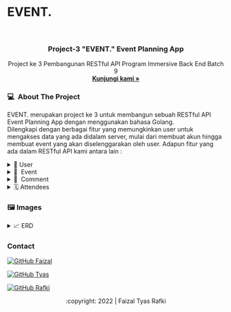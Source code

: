 # EVENT.
<div id="top"></div>
<!-- PROJECT LOGO -->
<br/>
<div align="center">

  <h3 align="center">Project-3 "EVENT." Event Planning App </h3>

  <p align="center">
    Project ke 3 Pembangunan RESTful API Program Immersive Back End Batch 9
    <br />
    <a href="https://github.com/Alta-Group-Project1/BE-Group1"><strong>Kunjungi kami »</strong></a>
    <br />
  </p>
</div>

<!-- ABOUT THE PROJECT -->
### 💻 &nbsp;About The Project

EVENT. merupakan project ke 3 untuk membangun sebuah RESTful API Event Planning App dengan menggunakan bahasa Golang.    
Dilengkapi dengan berbagai fitur yang memungkinkan user untuk mengakses data yang ada didalam server, mulai dari membuat akun hingga membuat event yang akan diselenggarakan oleh user. 
Adapun fitur yang ada dalam RESTful API kami antara lain :
<div>
      <details>
<summary>🙎 User</summary>
  
  <!---
  | Command | Description |
| --- | --- |
  --->
  
 User dapat membuat Akun dan Login, agar mendapat legalitas untuk mengakses berbagai fitur lain di aplikasi ini. 
 Terdapat juga fitur Update untuk mengedit data yang berkaitan dengan user, serta fitur delete jika user menginginkan akunnya dihapus.
 
<div>
  
| Feature User | Endpoint | Param | JWT Token | Fungsi |
| --- | --- | --- | --- | --- |
| POST | /users  | - | NO | Melakukan proses registrasi user |
| POST | /login | - | NO | Melakukan proses login user |
| GET | /users | - | YES | Mendapatkan informasi akun user yang sedang login |
| PUT | /users | - | YES | Melakukan update informasi akun user yang sedang login | 
| DEL | /users | - | YES | Menghapus akun user yang sedang login |

</details>  

<details>
<summary>🎉 &nbsp;Event</summary>
  
  <!---
  | Command | Description |
| --- | --- |
  --->
  
User dapat menyelenggarakan eventnya sendiri yang bisa diikuti oleh orang lain. Beberapa fitur yang lain ialah User dapat mengupdate dan menghapus event yang ia buat, User juga dapat melihat detail event yang ada di aplikasi tersebut. 
  
| Feature Event | Endpoint | Param | JWT Token | Fungsi |
| --- | --- | --- | --- | --- |
| GET | /events  | - | NO | Mendapatkan informasi seluruh event yang ada |
| GET | /events/:idEvent | idEvent | NO | Mendapatkan informasi event secara detail melalui id event |
| GET | /events/mylists | - | YES | Mendapatkan informasi seluruh event user yang ia selenggarakan |
| POST | /events | - | YES | YES | Membuat event baru |
| DELETE | /events/:idEvent | idEvent | YES | Melakukan delete event yang diselenggarakan oleh user berdasarkan id event |
| PUT |  /events/:idEvent | idEvent | YES | Melakukan update event tertentu yang diselenggarakan oleh user berdasarkan id event |

</details>

<details>
<summary>💬 &nbsp;Comment</summary>
  
  <!---
  | Command | Description |
| --- | --- |
  --->
Comment merupakan fitur dimana user dapat memberikan comment/komentar pada event yang tersedia dan komentar tersebut dapat dilihat juga oleh user yang lain.

| Feature comment | Endpoint | Param | JWT Token | Fungsi |
| --- | --- | --- | --- | --- |
| POST | /comments | - | YES | Memberikan comment/komentar pada event yang ada |
| GET | /comments/:idEvent | idEvent | YES | Menampilkan comment/komentar yang ada pada suatu event berdasarkan id event |

</details>

<details>
<summary>🗓&nbsp;Attendees</summary>
  
  <!---
  | Command | Description |
| --- | --- |
  --->

Fitur attendees merupakan fitur untuk users bisa bergabung untuk mengikuti event yang telah dibuat oleh user lainnya di website Event ini, adapun fiturnya ada POST dimana user bisa membuat daftar event yang akan diikutinya, juga ada fitur Get Attendees yang berfungsi untuk menampilkan atau memberi informasi pada suatu event itu terdapat user siapa saja yang mengikuti event, juga bisa melihat daftar event yang akan diikuti oleh user berdasarkan join event yang dilakukan sebelumnya dengan fitur Post Attendee. User juga bisa cancel event apabila ia berubah pikiran untuk tidak mengikuti event yang tadinya akan ia ikuti dengan fitur Delete Attendee.

| Feature attendees | Endpoint | Param | JWT Token | Fungsi |
| --- | --- | --- | --- | --- |
| POST | /attendees/events | idEvent | YES | Membuat daftar event yang akan diikuti/join event |
| GET | /attendees/events| idEvent | YES | Mendapatkan informasi user yang mengikuti berdasar event yang sama yang akan diikuti |
| DELETE | /attendees/events | idEvent | YES | Meng-cancel event yang akan diikuti apabila berubah pikiran |
| GET | /attendees/USERS | - | YES | Mendapatkan informasi event apa saja yang akan diikuti berdasarkan post attenddes event yang telah dilakukan |

</details>

<!-- IMAGES -->
### 🖼&nbsp;Images

<details>
<summary>📈&nbsp;ERD</summary>
<img src="images/ERD.jpg">
</details>

<!-- CONTACT -->
### Contact

[![GitHub Faizal](https://img.shields.io/badge/-Faizal-white?style=flat&logo=github&logoColor=black)](https://github.com/faizalsundara)

[![GitHub Tyas](https://img.shields.io/badge/-Tyas-white?style=flat&logo=github&logoColor=black)](https://github.com/zenseslaus)

[![GitHub Rafki](https://img.shields.io/badge/-Rafki-white?style=flat&logo=github&logoColor=black)](https://github.com/Rafkimaisya)


<p align="center">:copyright: 2022 | Faizal Tyas Rafki</p>
</h3>